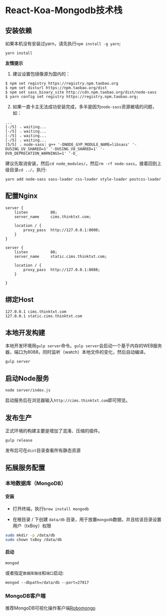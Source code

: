 # React-Koa-Mongodb技术栈

## 安装依赖

如果本机没有安装过yarn，请先执行`npm install -g yarn`;

```
yarn install
```

**友情提示**
1. 建议设置包镜像源为国内的：

```
$ npm set registry https://registry.npm.taobao.org
$ npm set disturl https://npm.taobao.org/dist
$ npm set sass_binary_site http://cdn.npm.taobao.org/dist/node-sass
$ yarn config set registry https://registry.npm.taobao.org;
```

2. 如果一直卡主无法成功安装完成，多半是因为`node-sass`资源被墙的问题，如：

```
...
[-/5] ⠠ waiting...
[-/5] ⠠ waiting...
[-/5] ⠠ waiting...
[-/5] ⠠ waiting...
[5/5] ⠠ node-sass: g++ '-DNODE_GYP_MODULE_NAME=libsass' '-DUSING_UV_SHARED=1' '-DUSING_V8_SHARED=1' '-DV8_DEPRECATION_WARNINGS=1' '-D_
```

建议先取消安装，然后`cd node_modules/`，然后`rm -rf node-sass`，接着回到上级目录`cd ../`，执行:

```
yarn add node-sass sass-loader css-loader style-loader postcss-loader
```

## 配置Nginx

```
server {
    listen          80;
    server_name     cims.thinktxt.com;

    location / {
        proxy_pass  http://127.0.0.1:8000;
    }
}

server {
    listen          80;
    server_name     static.cims.thinktxt.com;

    location / {
        proxy_pass  http://127.0.0.1:8088;
    }

}
```

## 绑定Host

```
127.0.0.1 cims.thinktxt.com
127.0.0.1 static.cims.thinktxt.com
```

## 本地开发构建

本地开发环境用`gulp server`命令。`gulp server`会启动一个基于内存的WEB服务器，端口为8088，同时监听（watch）本地文件的变化，然后自动编译。

```
gulp server
```

## 启动Node服务

```
node server/index.js
```

启动服务后在浏览器输入`http://cims.thinktxt.com`即可预览。


## 发布生产

正式环境的构建主要是增加了混淆、压缩的插件。

```
gulp release
```

发布后可在`dist`目录查看所有静态资源


## 拓展服务配置

### 本地数据库（MongoDB）

#### 安装

* 打开终端，执行`brew install mongodb`

* 在根目录 / 下创建 `data/db` 目录，用于放置`mongodb`数据，并且给该目录设置用户（txBoy）权限

```bash
sudo mkdir -p /data/db
sudo chown txBoy /data/db
```

#### 启动

```
mongod
```

或者指定`数据库路径`和`端口`启动:

```
mongod --dbpath=/data/db --port=27017
```

### MongoDB客户端

推荐MongoDB可视化操作客户端[Robomongo](https://robomongo.org/download)
